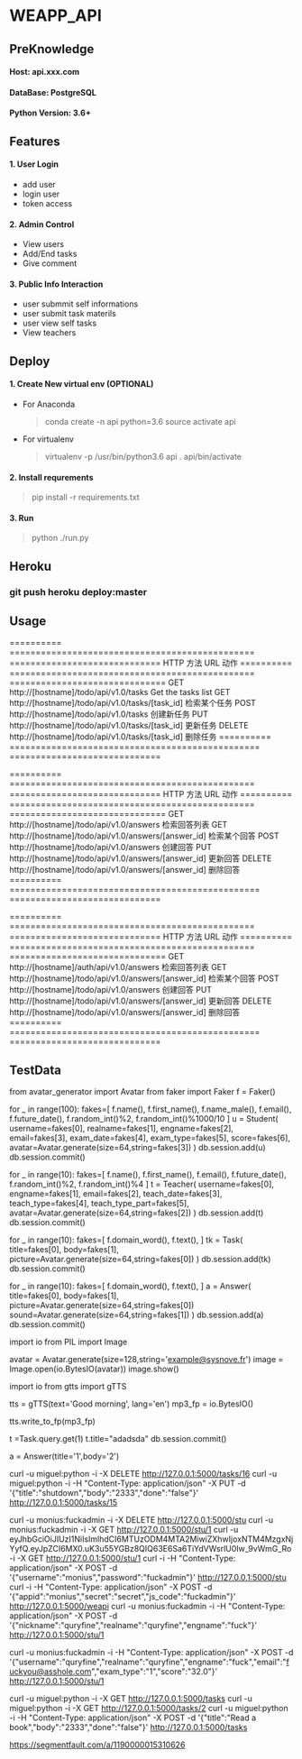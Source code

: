 # WEAPP_API

## PreKnowledge

#### Host: **api.xxx.com**
#### DataBase: PostgreSQL
#### Python Version: 3.6+



## Features

#### 1. User Login

- add user
- login user
- token access 

#### 2. Admin Control

- View  users
- Add/End tasks
- Give comment


#### 3. Public Info Interaction

- user submmit self informations
- user submit task materils
- user view self tasks
- View teachers



## Deploy

#### 1. Create New virtual env (OPTIONAL)

- For Anaconda
  > conda create -n api python=3.6
  > source activate api

- For virtualenv
  > virtualenv -p /usr/bin/python3.6  api
  > . api/bin/activate

#### 2. Install requrements

> pip install -r requirements.txt

#### 3. Run

> python ./run.py

## Heroku

### git push heroku deploy:master

## Usage

==========  ===============================================  =============================
HTTP 方法   URL                                               动作
==========  ===============================================  ==============================
GET         http://[hostname]/todo/api/v1.0/tasks                 Get the tasks list
GET         http://[hostname]/todo/api/v1.0/tasks/[task_id]       检索某个任务
POST        http://[hostname]/todo/api/v1.0/tasks                 创建新任务
PUT         http://[hostname]/todo/api/v1.0/tasks/[task_id]       更新任务
DELETE      http://[hostname]/todo/api/v1.0/tasks/[task_id]       删除任务
==========  ================================================ =============================

==========  ===============================================  =============================
HTTP 方法   URL                                               动作
==========  ===============================================  ==============================
GET         http://[hostname]/todo/api/v1.0/answers                检索回答列表
GET         http://[hostname]/todo/api/v1.0/answers/[answer_id]    检索某个回答
POST        http://[hostname]/todo/api/v1.0/answers                创建回答
PUT         http://[hostname]/todo/api/v1.0/answers/[answer_id]    更新回答
DELETE      http://[hostname]/todo/api/v1.0/answers/[answer_id]    删除回答
==========  ================================================ =============================


==========  ===============================================  =============================
HTTP 方法   URL                                               动作
==========  ===============================================  ==============================
GET         http://[hostname]/auth/api/v1.0/answers                检索回答列表
GET         http://[hostname]/todo/api/v1.0/answers/[answer_id]    检索某个回答
POST        http://[hostname]/todo/api/v1.0/answers                创建回答
PUT         http://[hostname]/todo/api/v1.0/answers/[answer_id]    更新回答
DELETE      http://[hostname]/todo/api/v1.0/answers/[answer_id]    删除回答
==========  ================================================ =============================

## TestData
from avatar_generator import Avatar
from faker import Faker
f = Faker()

for _ in range(100):
  fakes=[
  f.name(),
  f.first_name(),
  f.name_male(),
  f.email(),
  f.future_date(),
  f.random_int()%2,
  f.random_int()%1000/10
  ]
  u = Student(
    username=fakes[0],
    realname=fakes[1],
    engname=fakes[2],
    email=fakes[3],
    exam_date=fakes[4],
    exam_type=fakes[5],
    score=fakes[6],
    avatar=Avatar.generate(size=64,string=fakes[3])
    )
  db.session.add(u)
  db.session.commit()

for _ in range(10):
  fakes=[
  f.name(),
  f.first_name(),
  f.email(),
  f.future_date(),
  f.random_int()%2,
  f.random_int()%4
  ]
  t = Teacher(
    username=fakes[0],
    engname=fakes[1],
    email=fakes[2],
    teach_date=fakes[3],
    teach_type=fakes[4],
    teach_type_part=fakes[5],
    avatar=Avatar.generate(size=64,string=fakes[2])
    )
  db.session.add(t)
  db.session.commit()

for _ in range(10):
  fakes=[
  f.domain_word(),
  f.text(),
  ]
  tk = Task(
    title=fakes[0],
    body=fakes[1],
    picture=Avatar.generate(size=64,string=fakes[0])
    )
  db.session.add(tk)
  db.session.commit()


for _ in range(10):
  fakes=[
  f.domain_word(),
  f.text(),
  ]
  a = Answer(
    title=fakes[0],
    body=fakes[1],
    picture=Avatar.generate(size=64,string=fakes[0])
    sound=Avatar.generate(size=64,string=fakes[1])
    )
  db.session.add(a)
  db.session.commit()



import io
from PIL import Image

avatar = Avatar.generate(size=128,string='example@sysnove.fr')
image = Image.open(io.BytesIO(avatar))
image.show()

import io
from gtts import gTTS

tts = gTTS(text='Good morning', lang='en')
mp3_fp = io.BytesIO()

tts.write_to_fp(mp3_fp)


t =Task.query.get(1)
t.title="adadsda"
db.session.commit()


a = Answer(title='1',body='2')

curl -u miguel:python -i -X DELETE http://127.0.0.1:5000/tasks/16
curl -u miguel:python -i -H "Content-Type: application/json" -X PUT -d '{"title":"shutdown","body":"2333","done":"false"}' http://127.0.0.1:5000/tasks/15



curl -u monius:fuckadmin -i  -X DELETE http://127.0.0.1:5000/stu
curl -u monius:fuckadmin -i -X GET http://127.0.0.1:5000/stu/1
curl -u eyJhbGciOiJIUzI1NiIsImlhdCI6MTUzODM4MTA2MiwiZXhwIjoxNTM4MzgxNjYyfQ.eyJpZCI6MX0.uK3u55YGBz8QIQ63E6Sa6TiYdVWsrlU0Iw_9vWmG_Ro -i -X GET http://127.0.0.1:5000/stu/1
curl  -i -H "Content-Type: application/json" -X POST -d '{"username":"monius","password":"fuckadmin"}' http://127.0.0.1:5000/stu
curl  -i -H "Content-Type: application/json" -X POST -d '{"appid":"monius","secret":"secret","js_code":"fuckadmin"}' http://127.0.0.1:5000/weapi
curl -u monius:fuckadmin -i -H "Content-Type: application/json" -X POST -d '{"nickname":"quryfine","realname":"quryfine","engname":"fuck"}' http://127.0.0.1:5000/stu/1


curl -u monius:fuckadmin -i -H "Content-Type: application/json" -X POST -d '{"username":"quryfine","realname":"quryfine","engname":"fuck","email":"fuckyou@asshole.com","exam_type":"1","score":"32.0"}' http://127.0.0.1:5000/stu/1

curl -u miguel:python -i -X GET http://127.0.0.1:5000/tasks
curl -u miguel:python -i -X GET http://127.0.0.1:5000/tasks/2
curl -u miguel:python -i -H "Content-Type: application/json" -X POST -d '{"title":"Read a book","body":"2333","done":"false"}' http://127.0.0.1:5000/tasks


https://segmentfault.com/a/1190000015310626